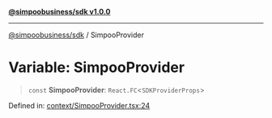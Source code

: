 [**@simpoobusiness/sdk v1.0.0**](../README.md)

***

[@simpoobusiness/sdk](../globals.md) / SimpooProvider

# Variable: SimpooProvider

> `const` **SimpooProvider**: `React.FC`\<`SDKProviderProps`\>

Defined in: [context/SimpooProvider.tsx:24](https://github.com/Savics407/simpoo-sdk/blob/208742d0a8972b1c0fd062b151f7b9d95d14ffd6/src/context/SimpooProvider.tsx#L24)
